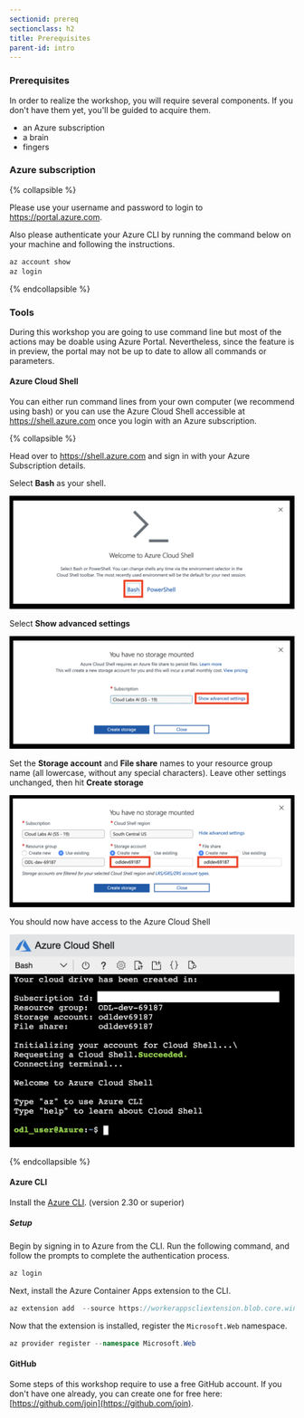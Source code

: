 ```yaml
---
sectionid: prereq
sectionclass: h2
title: Prerequisites
parent-id: intro
---
```



### Prerequisites

In order to realize the workshop, you will require several components. If you don't have them yet, you'll be guided to acquire them.

- an Azure subscription
- a brain
- fingers

### Azure subscription

{% collapsible %}

Please use your username and password to login to <https://portal.azure.com>.

Also please authenticate your Azure CLI by running the command below on your machine and following the instructions.

``` csharp
az account show
az login
```

{% endcollapsible %}

### Tools

During this workshop you are going to use command line but most of the actions may be doable using Azure Portal. Nevertheless, since the feature is in preview, the portal may not be up to date to allow all commands or parameters.

#### Azure Cloud Shell

You can either run command lines from your own computer (we recommend using bash) or you can use the Azure Cloud Shell accessible at <https://shell.azure.com> once you login with an Azure subscription.

{% collapsible %}

Head over to <https://shell.azure.com> and sign in with your Azure Subscription details.

Select **Bash** as your shell.

![Select Bash](/media/intro/0-bash.png)

Select **Show advanced settings**

![Select show advanced settings](/media/intro/1-mountstorage-advanced.png)

Set the **Storage account** and **File share** names to your resource group name (all lowercase, without any special characters). Leave other settings unchanged, then hit **Create storage**

![Azure Cloud Shell](/media/intro/2-storageaccount-fileshare.png)

You should now have access to the Azure Cloud Shell

![Set the storage account and fileshare names](/media/intro/3-cloudshell.png)

{% endcollapsible %}

#### Azure CLI

Install the [Azure CLI](https://docs.microsoft.com/en-us/cli/azure/install-azure-cli). (version 2.30 or superior)

##### Setup

Begin by signing in to Azure from the CLI. Run the following command, and follow the prompts to complete the authentication process.

``` csharp
az login
```

Next, install the Azure Container Apps extension to the CLI.

``` csharp
az extension add  --source https://workerappscliextension.blob.core.windows.net/azure-cli-extension/containerapp-0.2.0-py2.py3-none-any.whl 
```

Now that the extension is installed, register the `Microsoft.Web` namespace.

``` csharp
az provider register --namespace Microsoft.Web
```

#### GitHub

Some steps of this workshop require to use a free GitHub account. If you don't have one already, you can create one for free here: [https://github.com/join](https://github.com/join).
